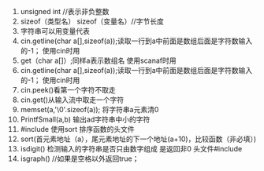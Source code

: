 1. unsigned int //表示非负整数
2. sizeof（类型名） sizeof（变量名）//字节长度
3. 字符串可以用变量代表
4. cin.getline(char a[],sizeof(a));读取一行到a中前面是数组后面是字符数输入的-1； 使用cin时用
5. get（char a[]）;同样a表示数组名 使用scanaf时用
6. cin.getline(char a[],sizeof(a));读取一行到a中前面是数组后面是字符数输入的-1； 使用cin时用
7. cin.peek()看第一个字符不取走
8. cin.get()从输入流中取走一个字符
9. memset(a,'\0'.sizeof(a)); 将字符串a元素清0
10. PrintfSmall(a,b) 输出ad字符串中小的字符
11. #include<algorithm> 使用sort 排序函数的头文件
12. sort(首元素地址（a），尾元素地址的下一个地址(a+10)，比较函数（非必填）)
13. isdigit() 检测输入的字符串是否只由数字组成 是返回非0 头文件#include<cctype>
14. isgraph() //如果是空格以外返回true；

